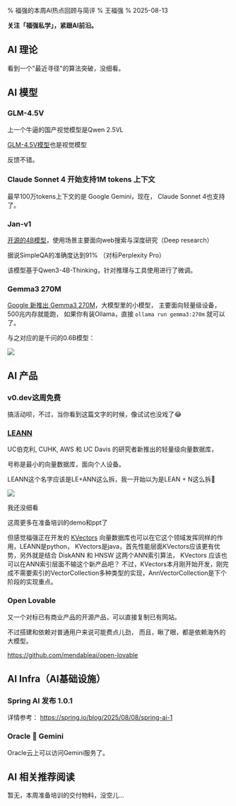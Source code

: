 % 福强的本周AI热点回顾与简评
% 王福强
% 2025-08-13

**关注「福强私学」，紧跟AI前沿。**

## AI 理论

看到一个"最近寻径"的算法突破，没细看。


## AI 模型

### GLM-4.5V

上一个牛逼的国产视觉模型是Qwen 2.5VL

[GLM-4.5V模型](https://github.com/zai-org/GLM-V)也是视觉模型

反馈不错。

### Claude Sonnet 4 开始支持1M tokens 上下文

最早100万tokens上下文的是 Google Gemini，现在， Claude Sonnet 4也支持了。


### Jan-v1

[开源的4B模型](https://x.com/jandotai/status/1955176280535732415)，使用场景主要面向web搜索与深度研究（Deep research）

据说SimpleQA的准确度达到91% （对标Perplexity Pro）

该模型基于Qwen3-4B-Thinking，针对推理与工具使用进行了微调。

### Gemma3 270M 

[Google 新推出 Gemma3 270M](https://developers.googleblog.com/en/introducing-gemma-3-270m/)，大模型里的小模型， 主要面向轻量级设备， 500兆内存就能跑， 如果你有装Ollama，直接 `ollama run gemma3:270m` 就可以了。

与之对应的是千问的0.6B模型：

![](https://files.catbox.moe/iv5sfc.jpg)


## AI 产品

### v0.dev这周免费

搞活动呗，不过，当你看到这篇文字的时候，像试试也没戏了😂


### [LEANN](https://github.com/yichuan-w/LEANN)

UC伯克利, CUHK, AWS 和 UC Davis 的研究者新推出的轻量级向量数据库，

号称是最小的向量数据库，面向个人设备。

LEANN这个名字应该是LE+ANN这么拆，我一开始以为是LEAN + N这么拆🤣

![](https://files.catbox.moe/26pogc.jpg)

我还没细看

这周更多在准备培训的demo和ppt了

但感觉福强正在开发的 [KVectors](https://github.com/fujohnwang/kvectors) 向量数据库也可以在它这个领域发挥同样的作用，LEANN是python， KVectors是java，首先性能层面KVectors应该更有优势，另外就是结合 DiskANN 和 HNSW 这两个ANN索引算法， KVectors 应该也可以在ANN索引层面不输这个新产品吧？ 不过，KVectors本月刚开始开发，刚完成不需要索引的VectorCollection多种类型的实现，AnnVectorCollection是下个阶段的实现重点。


### Open Lovable

又一个对标已有商业产品的开源产品，可以直接复制已有网站。

不过搭建和依赖对普通用户来说可能费点儿劲， 而且，瞅了眼，都是依赖海外的大模型。

https://github.com/mendableai/open-lovable



## AI Infra（AI基础设施）

### Spring AI 发布 1.0.1

详情参考： https://spring.io/blog/2025/08/08/spring-ai-1

### Oracle 🤝 Gemini

Oracle云上可以访问Gemini服务了。

## AI 相关推荐阅读

暂无，本周准备培训的交付物料，没空儿...

